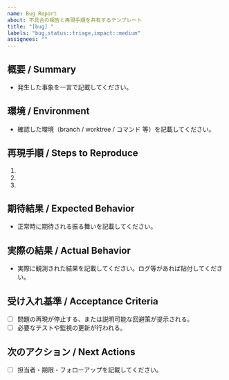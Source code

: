 ```yaml
---
name: Bug Report
about: 不具合の報告と再現手順を共有するテンプレート
title: "[bug] "
labels: "bug,status::triage,impact::medium"
assignees: ""
---
```


## 概要 / Summary
- 発生した事象を一言で記載してください。

## 環境 / Environment
- 確認した環境（branch / worktree / コマンド 等）を記載してください。

## 再現手順 / Steps to Reproduce
1. 
2. 
3. 

## 期待結果 / Expected Behavior
- 正常時に期待される振る舞いを記載してください。

## 実際の結果 / Actual Behavior
- 実際に観測された結果を記載してください。ログ等があれば貼付してください。

## 受け入れ基準 / Acceptance Criteria
- [ ] 問題の再現が停止する、または説明可能な回避策が提示される。
- [ ] 必要なテストや監視の更新が行われる。

## 次のアクション / Next Actions
- [ ] 担当者・期限・フォローアップを記載してください。
